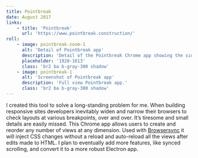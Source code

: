 ```yaml
---
title: Pointbreak
date: August 2017
links:
    - title: 'Pointbreak'
      url: 'https://www.pointbreak.construction/'
roll:
    - image: pointbreak-zoom-1
      alt: 'Detail of Pointbreak app'
      description: 'Detail of the Pointbreak Chrome app showing the sidebar tools for adding, reordering, and removing views.'
      placeholder: '1920-1613'
      class: 'br2 ba b-gray-300 shadow'
    - image: pointbreak-1
      alt: 'Screenshot of Pointbreak app'
      description: 'Full view Pointbreak app.'
      class: 'br2 ba b-gray-300 shadow'
---
```


I created this tool to solve a long-standing problem for me. When building responsive sites developers inevitably widen and narrow their browsers to check layouts at various breakpoints, over and over. It’s tiresome and small details are easily missed. This Chrome app allows users to create and reorder any number of views at any dimension. Used with [Browsersync](https://browsersync.io/) it will inject CSS changes without a reload and auto-reload all the views after edits made to HTML. I plan to eventually add more features, like synced scrolling, and convert it to a more robust Electron app.
